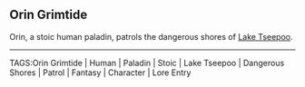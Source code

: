## Orin Grimtide

Orin, a stoic human paladin, patrols the dangerous shores of [Lake Tseepoo](../Places/Lake%20Tseepoo.md).



---

TAGS:Orin Grimtide | Human | Paladin | Stoic | Lake Tseepoo | Dangerous Shores | Patrol | Fantasy | Character | Lore Entry
